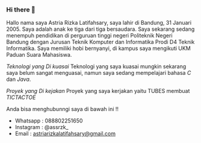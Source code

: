 ### Hi there 👋
Hallo nama saya Astria Rizka Latifahsary, saya lahir di Bandung, 31 Januari 2005. Saya adalah anak ke tiga dari tiga bersaudara. Saya sekarang sedang menempuh pendidikan di perguruan tinggi negeri Politeknik Negeri Bandung dengan Jurusan Teknik Komputer dan Informatika Prodi D4 Teknik Informatika. Saya memiliki hobi bernyanyi, di kampus saya mengikuti UKM Paduan Suara Mahasiswa.

*Teknologi yang Di kuasai*
Teknologi yang saya kuasai mungkin sekarang saya belum sangat menguasai, namun saya sedang mempelajari bahasa _C_ dan _Java_.

*Proyek yang Di kejakan*
Proyek yang saya kerjakan yaitu TUBES membuat *TICTACTOE*

Anda bisa menghubunngi saya di bawah ini !!
- Whatsapp : 088802251650
- Instagram : @assrzk_
- Email : astriarizkalatifahsary@gmail.com


<!--
**AstriaRLatifahsary/AstriaRLatifahsary** is a ✨ _special_ ✨ repository because its `README.md` (this file) appears on your GitHub profile.

Here are some ideas to get you started:

- 🔭 I’m currently working on ...
- 🌱 I’m currently learning ...
- 👯 I’m looking to collaborate on ...
- 🤔 I’m looking for help with ...
- 💬 Ask me about ...
- 📫 How to reach me: ...
- 😄 Pronouns: ...
- ⚡ Fun fact: ...
-->
